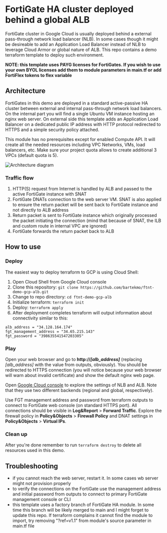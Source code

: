 # FortiGate HA cluster deployed behind a global ALB

FortiGate cluster in Google Cloud is usually deployed behind a external pass-through network load balancer (NLB). In some cases though it might be desireable to add an Application Load Balancer instead of NLB to leverage Cloud Armor or global nature of ALB. This repo contains a demo terraform template to deploy such environment.

**NOTE: this template uses PAYG licenses for FortiGates. If you wish to use your own BYOL licenses add them to module parameters in main.tf or add FortiFlex tokens to flex variable**

## Architecture

FortiGates in this demo are deployed in a standard active-passive HA cluster between external and internal pass-through network load balancers. On the internal part you will find a single Ubuntu VM instance hosting an nginx web server. On external side this template adds an Application Load Balancer on a dedicated public IP address with HTTP protocol redirected to HTTPS and a simple security policy attached.

This module has no prerequisites except for enabled Compute API. It will create all the needed resources including VPC Networks, VMs, load balancers, etc. Make sure your project quota allows to create additional 3 VPCs (default quota is 5). 

![Architecture diagram](https://lucid.app/publicSegments/view/d5e69875-38c7-4eff-8011-05bcc1a2af36/image.png)

### Traffic flow

1. HTTP(S) request from Internet is handled by ALB and passed to the active FortiGate instance with SNAT
2. FortiGate DNATs connection to the web server VM. SNAT is also applied to ensure the return packet will be sent back to FortiGate instance and not directly to ALB address
3. Return packet is sent to FortiGate instance which originally processed the packet initiating the connection (mind that because of SNAT, the ILB and custom route in internal VPC are ignored)
4. FortiGate forwards the return packet back to ALB

## How to use
### Deploy

The easiest way to deploy terraform to GCP is using Cloud Shell:

1. Open Cloud Shell from Google Cloud console
2. Clone this repository: `git clone https://github.com/bartekmo/ftnt-demo-gcp-alb.git`
3. Change to repo directory: `cd ftnt-demo-gcp-alb`
4. Initialize terraform: `terraform init`
5. Deploy: `terraform apply`
6. After deployment completes terraform will output information about connectivity similar to this:

```
alb_address = "34.128.164.174"
fgt_management_address = "34.65.215.143"
fgt_password = "398635541547203305"
```

### Play

Open your web browser and go to **http://*[alb_address]*** (replacing *[alb_address]* with the value from outputs, obviously). You should be redirected to HTTPS connection (you will notice because your web browser will warn about invalid certificate) and show the default nginx web page.

Open [Google Cloud console](http://console.cloud.google.com) to explore the settings of NLB and ALB. Note that they use two different backends (regional and global, respectively).

Use FGT management address and password from terraform outputs to connect to FortiGate web console (on standard HTTPS port). All connections should be visible in **Log&Report** > **Forward Traffic**. Explore the firewall policy in **Policy&Objects** > **Firewall Policy** and DNAT settings in **Policy&Objects** > **Virtual IPs**.

### Clean up

After you're done remember to run `terraform destroy` to delete all resources used in this demo.

## Troubleshooting

- if you cannot reach the web server, restart it. In some cases wb server might not provision properly
- to verify the connections on the FortiGate use the management address and initial password from outputs to connect to primary FortiGate management console or CLI
- this template uses a factory branch of FortiGate HA module. In some time this branch will be likely merged to main and I might forget to update this repo. If terraform complains it cannot find the module to import, try removing "?ref=v1.1" from module's source parameter in main.tf file